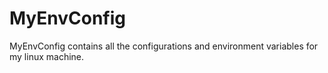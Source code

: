 # MyEnvConfig

MyEnvConfig contains all the configurations and environment variables for my linux machine.
